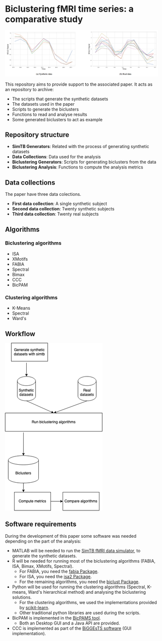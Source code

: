 # Biclustering fMRI time series: a comparative study

![Image of Yaktocat](https://raw.githubusercontent.com/ECastanho/Biclustering-fMRI-Time-Series-A-comparative-Study/master/IllustrativeBics.png)

This repository aims to provide support to the associated paper. It acts as an repository to archive:

- The scripts that generate the synthetic datasets
- The datasets used in the paper
- Scripts to generate the biclusters
- Functions to read and analyse results
- Some generated biclusters to act as example 

## Repository structure

- **SimTB Generators**: Related with the process of generating synthetic datasets
- **Data Collections**: Data used for the analysis
- **Biclustering Generators**: Scripts for generating biclusters from the data
- **Biclustering Analysis**: Functions to compute the analysis metrics


## Data collections

The paper have three data colections.

- **First  data collection**: A single synthetic subject
- **Second data collection**: Twenty synthetic subjects
- **Third  data collection**: Twenty real subjects

## Algorithms
### Biclustering algorithms
- ISA
- XMotifs
- FABIA
- Spectral
- Bimax
- CCC
- BicPAM

### Clustering algorithms
- K-Means
- Spectral
- Ward's 

## Workflow

![Image of Yaktocat](https://raw.githubusercontent.com/ECastanho/Biclustering-fMRI-Time-Series-A-comparative-Study/master/Workflow.png)


## Software requirements
During the development of this paper some software was needed depending on the part of the analysis:

- MATLAB will be needed to run the [SimTB fMRI data simulator](https://trendscenter.org/software/simtb/), to generate the synthetic datasets.
- R will be needed for running most of the biclustering algorithms (FABIA, ISA, Bimax, XMotifs, Spectral).
  - For FABIA, you need the [fabia Package](https://bioconductor.org/packages/release/bioc/html/fabia.html).
  - For ISA, you need the [isa2 Package](https://cran.r-project.org/web/packages/isa2/index.html).
  - For the remaining algorithms, you need the [biclust Package](https://cran.r-project.org/web/packages/biclust/index.html).
- Python will be used for running the clustering algorithms (Spectral, K-means, Ward's hierarchical method) and analysing the biclustering solutions.
  - For the clustering algorithms, we used the implementations provided by [scikit-learn](https://scikit-learn.org/stable/).
  - Other traditional python libraries are used during the scripts.
- BicPAM is implemented in the [BicPAMS tool](https://web.ist.utl.pt/rmch/bicpams/).
  - Both an Desktop GUI and a Java API are provided.
- CCC is implemented as part of the [BiGGEsTS software](http://homepage.tudelft.nl/c7g5f/software/biggests2/) (GUI implementation).
  
  
  
